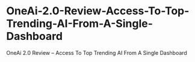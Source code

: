 # OneAi-2.0-Review-Access-To-Top-Trending-AI-From-A-Single-Dashboard
OneAi 2.0 Review – Access To Top Trending AI From A Single Dashboard
